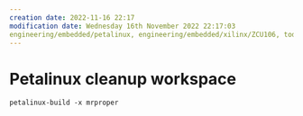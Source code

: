```yaml
---
creation date: 2022-11-16 22:17
modification date: Wednesday 16th November 2022 22:17:03
engineering/embedded/petalinux, engineering/embedded/xilinx/ZCU106, today_i_leaned
---
```


# Petalinux cleanup workspace

```shell
petalinux-build -x mrproper
```
